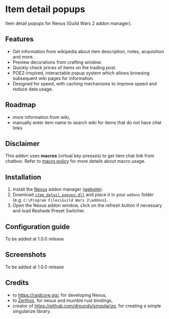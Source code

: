 # Item detail popups
Item detail popups for Nexus (Guild Wars 2 addon manager).

## Features
- Get information from wikipedia about item description, notes, acquisition and more.
- Preview decorations from crafting window.
- Quickly check prices of items on the trading post.
- POE2-inspired, interactable popup system which allows browsing subsequent wiki pages for information.
- Designed for speed, with caching mechanisms to improve speed and reduce data usage.

## Roadmap
- more information from wiki,
- manually enter item name to search wiki for items that do not have chat links

## Disclaimer
This addon uses **macros** (virtual key-presses) to get item chat link from chatbox. Refer to [macro policy](https://help.guildwars2.com/hc/en-us/articles/360013762153-Policy-Macros-and-Macro-Use) for more details about macro usage.

## Installation
1. Install the [Nexus](https://github.com/RaidcoreGG/Nexus) addon manager ([website](https://raidcore.gg/Nexus)).
2. Download [`item_detail_popups.dll`](../../releases/latest) and place it in your `addons` folder (e.g. `C:\Program Files\Guild Wars 2\addons`).
3. Open the Nexus addon window, click on the refresh button if necessary and load Reshade Preset Switcher.

## Configuration guide
To be added at 1.0.0 release

## Screenshots
To be added at 1.0.0 release

## Credits
- to https://raidcore.gg/, for developing Nexus,
- to [Zerthox](https://github.com/zerthox), for nexus and mumble rust bindings,
- creator of https://github.com/droundy/singularize, for creating a simple singularize library.
